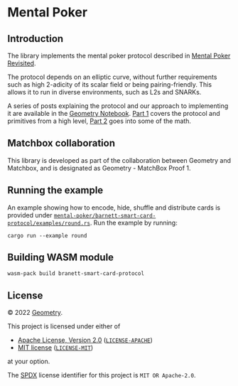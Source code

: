 # Mental Poker

## Introduction

The library implements the mental poker protocol described in [Mental Poker Revisited](https://www.semanticscholar.org/paper/Mental-Poker-Revisited-Barnett-Smart/8aaa1245c5876c78564c3f2df36ca615686d1402).

The protocol depends on an elliptic curve, without further requirements such as high 2-adicity of its scalar field or being pairing-friendly. This allows it to run in diverse environments, such as L2s and SNARKs.

A series of posts explaining the protocol and our approach to implementing it are available in the [Geometry Notebook](https://geometryresearch.xyz/notebook). [Part 1](https://geometryresearch.xyz/notebook/mental-poker-in-the-age-of-snarks-part-1) covers the protocol and primitives from a high level, [Part 2](https://geometryresearch.xyz/notebook/mental-poker-in-the-age-of-snarks-part-2) goes into some of the math.


## Matchbox collaboration

This library is developed as part of the collaboration between Geometry and Matchbox, and is designated as Geometry - MatchBox Proof 1. 

## Running the example

An example showing how to encode, hide, shuffle and distribute cards is provided under [`mental-poker/barnett-smart-card-protocol/examples/round.rs`](https://github.com/geometryresearch/mental-poker/blob/main/barnett-smart-card-protocol/examples/round.rs). Run the example by running:

```
cargo run --example round
```

## Building WASM module

`wasm-pack build branett-smart-card-protocol`

## License

&copy; 2022 [Geometry](https://geometryresearch.xyz).

This project is licensed under either of

- [Apache License, Version 2.0](https://www.apache.org/licenses/LICENSE-2.0) ([`LICENSE-APACHE`](LICENSE-APACHE))
- [MIT license](https://opensource.org/licenses/MIT) ([`LICENSE-MIT`](LICENSE-MIT))

at your option.

The [SPDX](https://spdx.dev) license identifier for this project is `MIT OR Apache-2.0`.
